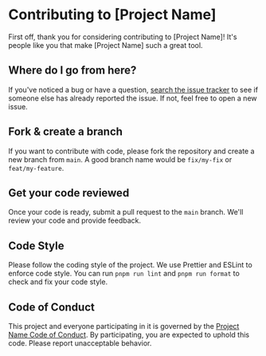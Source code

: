 # Contributing to [Project Name]

First off, thank you for considering contributing to [Project Name]! It's people like you that make [Project Name] such a great tool.

## Where do I go from here?

If you've noticed a bug or have a question, [search the issue tracker](link/to/issues) to see if someone else has already reported the issue. If not, feel free to open a new issue.

## Fork & create a branch

If you want to contribute with code, please fork the repository and create a new branch from `main`. A good branch name would be `fix/my-fix` or `feat/my-feature`.

## Get your code reviewed

Once your code is ready, submit a pull request to the `main` branch. We'll review your code and provide feedback.

## Code Style

Please follow the coding style of the project. We use Prettier and ESLint to enforce code style. You can run `pnpm run lint` and `pnpm run format` to check and fix your code style.

## Code of Conduct

This project and everyone participating in it is governed by the [Project Name Code of Conduct](CODE_OF_CONDUCT.md). By participating, you are expected to uphold this code. Please report unacceptable behavior.
